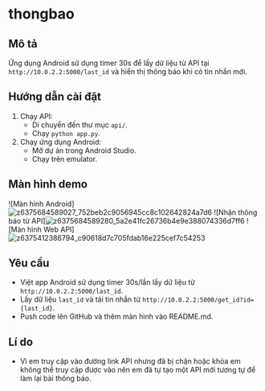 # thongbao

## Mô tả
Ứng dụng Android sử dụng timer 30s để lấy dữ liệu từ API tại `http://10.0.2.2:5000/last_id` và hiển thị thông báo khi có tin nhắn mới.

## Hướng dẫn cài đặt
1. Chạy API:
   - Di chuyển đến thư mục `api/`.
   - Chạy `python app.py`.
2. Chạy ứng dụng Android:
   - Mở dự án trong Android Studio.
   - Chạy trên emulator.

## Màn hình demo
![Màn hình Android]![z6375684589027_752beb2c9056945cc8c102642824a7d6](https://github.com/user-attachments/assets/cc3318c4-8d57-4bdf-bd25-f5898ad7276e)
![Nhận thông báo từ API]![z6375684589280_5a2e41fc26736b4e9e388074336d7ff6](https://github.com/user-attachments/assets/7b128568-ac21-492a-ba0b-2b7593d9c0e4)
![Màn hình Web API]![z6375412386794_c90618d7c705fdab16e225cef7c54253](https://github.com/user-attachments/assets/3d4c41e6-ded4-4bee-b338-453bec41b892)


## Yêu cầu
- Việt app Android sử dụng timer 30s/lần lấy dữ liệu từ `http://10.0.2.2:5000/last_id`.
- Lấy dữ liệu `last_id` và tải tin nhắn từ `http://10.0.2.2:5000/get_id?id={last_id}`.
- Push code lên GitHub và thêm màn hình vào README.md.

## Lí do
- Vì em truy cập vào đường link API nhưng đã bị chặn hoặc khóa em không thể truy cập được vào nên em đã tự tạo một API mới tương tự để làm lại bài thông báo.
  
